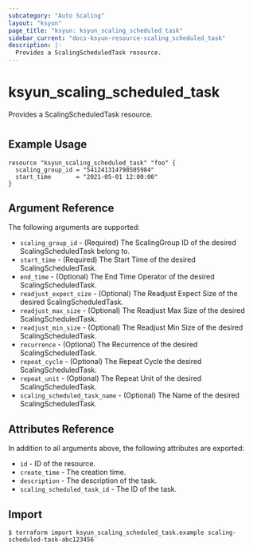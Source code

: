 ```yaml
---
subcategory: "Auto Scaling"
layout: "ksyun"
page_title: "ksyun: ksyun_scaling_scheduled_task"
sidebar_current: "docs-ksyun-resource-scaling_scheduled_task"
description: |-
  Provides a ScalingScheduledTask resource.
---
```


# ksyun_scaling_scheduled_task

Provides a ScalingScheduledTask resource.

#

## Example Usage

```hcl
resource "ksyun_scaling_scheduled_task" "foo" {
  scaling_group_id = "541241314798505984"
  start_time       = "2021-05-01 12:00:00"
}
```

## Argument Reference

The following arguments are supported:

* `scaling_group_id` - (Required) The ScalingGroup ID of the desired ScalingScheduledTask belong to.
* `start_time` - (Required) The Start Time of the desired ScalingScheduledTask.
* `end_time` - (Optional) The End Time Operator of the desired ScalingScheduledTask.
* `readjust_expect_size` - (Optional) The Readjust Expect Size of the desired ScalingScheduledTask.
* `readjust_max_size` - (Optional) The Readjust Max Size of the desired ScalingScheduledTask.
* `readjust_min_size` - (Optional) The Readjust Min Size of the desired ScalingScheduledTask.
* `recurrence` - (Optional) The Recurrence of the desired ScalingScheduledTask.
* `repeat_cycle` - (Optional) The Repeat Cycle the desired ScalingScheduledTask.
* `repeat_unit` - (Optional) The Repeat Unit of the desired ScalingScheduledTask.
* `scaling_scheduled_task_name` - (Optional) The Name of the desired ScalingScheduledTask.

## Attributes Reference

In addition to all arguments above, the following attributes are exported:

* `id` - ID of the resource.
* `create_time` - The creation time.
* `description` - The description of the task.
* `scaling_scheduled_task_id` - The ID of the task.


## Import

```
$ terraform import ksyun_scaling_scheduled_task.example scaling-scheduled-task-abc123456
```


